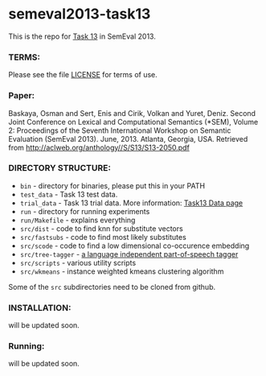 # semeval2013-task13

This is the repo for [Task 13](http://www.cs.york.ac.uk/semeval-2013/task13/) in SemEval 2013. 

### TERMS:

Please see the file [LICENSE](https://github.com/ai-ku/task13/blob/master/LICENSE) for terms of use. 

### Paper:

Baskaya, Osman and Sert, Enis and Cirik, Volkan and Yuret, Deniz. Second Joint Conference on Lexical and Computational Semantics (*SEM), Volume 2: Proceedings of the Seventh International Workshop on Semantic Evaluation (SemEval 2013). June, 2013. Atlanta, Georgia, USA. 
Retrieved from http://aclweb.org/anthology//S/S13/S13-2050.pdf


### DIRECTORY STRUCTURE:

* `bin`	- directory for binaries, please put this in your PATH
* `test_data` - Task 13 test data. 
* `trial_data` - Task 13 trial data. More information: [Task13 Data page](http://www.cs.york.ac.uk/semeval-2013/task13/index.php?id=data)
* `run`	- directory for running experiments
* `run/Makefile`	- explains everything
* `src/dist`	- code to find knn for substitute vectors
* `src/fastsubs`	- code to find most likely substitutes
* `src/scode`	- code to find a low dimensional co-occurence embedding
* `src/tree-tagger` - [a language independent part-of-speech tagger](http://www.cis.uni-muenchen.de/~schmid/tools/TreeTagger/)
* `src/scripts`	- various utility scripts
* `src/wkmeans`	- instance weighted kmeans clustering algorithm

Some of the `src` subdirectories need to be cloned from github.

### INSTALLATION:

will be updated soon.

### Running:

will be updated soon.
